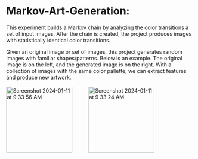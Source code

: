 # Markov-Art-Generation: 
This experiment builds a Markov chain by analyzing the color transitions a set of input images. After the chain is created, the project produces images with statistically identical color transitions.

Given an original image or set of images, this project generates random images with familiar shapes/patterns. Below is an example. The original image is on the left, and the generated image is on the right. With a collection of images with the same color pallette, we can extract features and produce new artwork.<br/> <br/>
<img width="177" height="177" alt="Screenshot 2024-01-11 at 9 33 56 AM" src="https://github.com/RohanBhatnagar/markov-art-generation/assets/45743263/37b02be7-b476-42d0-b242-8572bb38cf50"> 
&nbsp; &nbsp; &nbsp; &nbsp; &nbsp;
<img width="177" height="177" alt="Screenshot 2024-01-11 at 9 33 24 AM" src="https://github.com/RohanBhatnagar/markov-art-generation/assets/45743263/23f08cbc-7a8b-4a27-b991-58bc1e40e91e">

